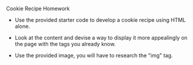  Cookie Recipe Homework

- Use the provided starter code to develop a cookie recipe using HTML alone.

- Look at the content and devise a way to display it more appealingly on the page with the tags you already know.

- Use the provided image, you will have to research the "img" tag.
